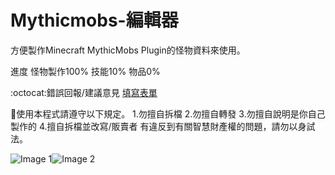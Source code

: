 # Mythicmobs-編輯器
方便製作Minecraft MythicMobs Plugin的怪物資料來使用。

進度 怪物製作100% 技能10% 物品0%

:octocat:錯誤回報/建議意見 [填寫表單](https://forms.gle/Auwu9D8Ypyjbxxb5A)

:rotating_light:使用本程式請遵守以下規定。
1.勿擅自拆檔
2.勿擅自轉發
3.勿擅自說明是你自己製作的
4.擅自拆檔並改寫/販賣者 
有違反到有關智慧財產權的問題，請勿以身試法。

![Image 1](https://i.imgur.com/fF6QEPx.png)![Image 2](https://i.imgur.com/TBy3yc5.png)
